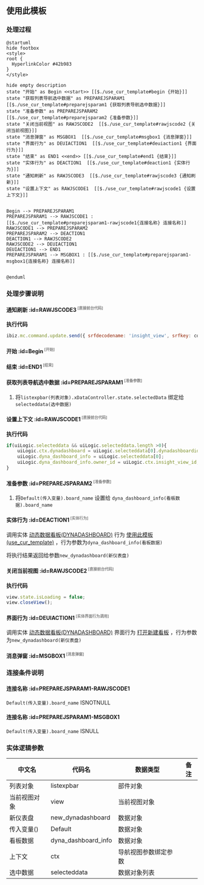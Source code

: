 ## 使用此模板 <!-- {docsify-ignore-all} -->

   

### 处理过程

```plantuml
@startuml
hide footbox
<style>
root {
  HyperlinkColor #42b983
}
</style>

hide empty description
state "开始" as Begin <<start>> [[$./use_cur_template#begin {开始}]]
state "获取列表导航选中数据" as PREPAREJSPARAM1  [[$./use_cur_template#preparejsparam1 {获取列表导航选中数据}]]
state "准备参数" as PREPAREJSPARAM2  [[$./use_cur_template#preparejsparam2 {准备参数}]]
state "关闭当前视图" as RAWJSCODE2  [[$./use_cur_template#rawjscode2 {关闭当前视图}]]
state "消息弹窗" as MSGBOX1  [[$./use_cur_template#msgbox1 {消息弹窗}]]
state "界面行为" as DEUIACTION1  [[$./use_cur_template#deuiaction1 {界面行为}]]
state "结束" as END1 <<end>> [[$./use_cur_template#end1 {结束}]]
state "实体行为" as DEACTION1  [[$./use_cur_template#deaction1 {实体行为}]]
state "通知刷新" as RAWJSCODE3  [[$./use_cur_template#rawjscode3 {通知刷新}]]
state "设置上下文" as RAWJSCODE1  [[$./use_cur_template#rawjscode1 {设置上下文}]]


Begin --> PREPAREJSPARAM1
PREPAREJSPARAM1 --> RAWJSCODE1 : [[$./use_cur_template#preparejsparam1-rawjscode1{连接名称} 连接名称]]
RAWJSCODE1 --> PREPAREJSPARAM2
PREPAREJSPARAM2 --> DEACTION1
DEACTION1 --> RAWJSCODE2
RAWJSCODE2 --> DEUIACTION1
DEUIACTION1 --> END1
PREPAREJSPARAM1 --> MSGBOX1 : [[$./use_cur_template#preparejsparam1-msgbox1{连接名称} 连接名称]]


@enduml
```


### 处理步骤说明

#### 通知刷新 :id=RAWJSCODE3<sup class="footnote-symbol"> <font color=gray size=1>[直接前台代码]</font></sup>



<p class="panel-title"><b>执行代码</b></p>

```javascript
ibiz.mc.command.update.send({ srfdecodename: 'insight_view', srfkey: context.insight_view})
```

#### 开始 :id=Begin<sup class="footnote-symbol"> <font color=gray size=1>[开始]</font></sup>




#### 结束 :id=END1<sup class="footnote-symbol"> <font color=gray size=1>[结束]</font></sup>




#### 获取列表导航选中数据 :id=PREPAREJSPARAM1<sup class="footnote-symbol"> <font color=gray size=1>[准备参数]</font></sup>



1. 将`listexpbar(列表对象).xDataController.state.selectedData` 绑定给  `selecteddata(选中数据)`

#### 设置上下文 :id=RAWJSCODE1<sup class="footnote-symbol"> <font color=gray size=1>[直接前台代码]</font></sup>



<p class="panel-title"><b>执行代码</b></p>

```javascript
if(uiLogic.selecteddata && uiLogic.selecteddata.length >0){
    uiLogic.ctx.dynadashboard = uiLogic.selecteddata[0].dynadashboardid;
    uiLogic.dyna_dashboard_info = uiLogic.selecteddata[0];
    uiLogic.dyna_dashboard_info.owner_id = uiLogic.ctx.insight_view_id;
}
```

#### 准备参数 :id=PREPAREJSPARAM2<sup class="footnote-symbol"> <font color=gray size=1>[准备参数]</font></sup>



1. 将`Default(传入变量).board_name` 设置给  `dyna_dashboard_info(看板数据).board_name`

#### 实体行为 :id=DEACTION1<sup class="footnote-symbol"> <font color=gray size=1>[实体行为]</font></sup>



调用实体 [动态数据看板(DYNADASHBOARD)](module/Base/dyna_dashboard.md) 行为 [使用此模板(use_cur_template)](module/Base/dyna_dashboard#行为) ，行为参数为`dyna_dashboard_info(看板数据)`

将执行结果返回给参数`new_dynadashboard(新仪表盘)`

#### 关闭当前视图 :id=RAWJSCODE2<sup class="footnote-symbol"> <font color=gray size=1>[直接前台代码]</font></sup>



<p class="panel-title"><b>执行代码</b></p>

```javascript
view.state.isLoading = false;
view.closeView();
```

#### 界面行为 :id=DEUIACTION1<sup class="footnote-symbol"> <font color=gray size=1>[实体界面行为调用]</font></sup>



调用实体 [动态数据看板(DYNADASHBOARD)](module/Base/dyna_dashboard.md) 界面行为 [打开新建看板](module/Base/dyna_dashboard#界面行为) ，行为参数为`new_dynadashboard(新仪表盘)`

#### 消息弹窗 :id=MSGBOX1<sup class="footnote-symbol"> <font color=gray size=1>[消息弹窗]</font></sup>




### 连接条件说明
#### 连接名称 :id=PREPAREJSPARAM1-RAWJSCODE1

```Default(传入变量).board_name``` ISNOTNULL
#### 连接名称 :id=PREPAREJSPARAM1-MSGBOX1

```Default(传入变量).board_name``` ISNULL


### 实体逻辑参数

|    中文名   |    代码名    |  数据类型      |备注 |
| --------| --------| --------  | --------   |
|列表对象|listexpbar|部件对象||
|当前视图对象|view|当前视图对象||
|新仪表盘|new_dynadashboard|数据对象||
|传入变量(<i class="fa fa-check"/></i>)|Default|数据对象||
|看板数据|dyna_dashboard_info|数据对象||
|上下文|ctx|导航视图参数绑定参数||
|选中数据|selecteddata|数据对象列表||
